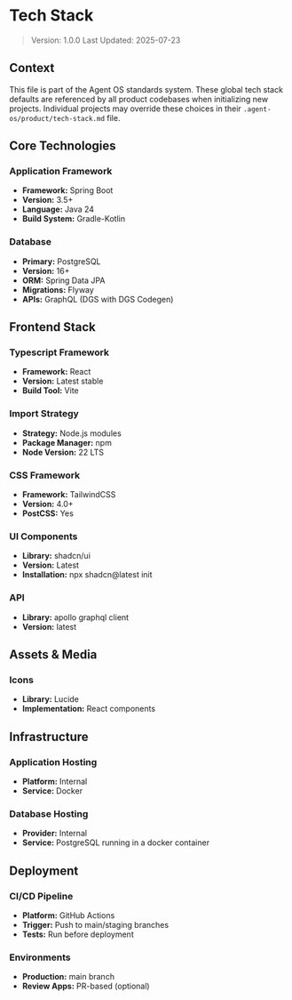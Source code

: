 # Tech Stack

> Version: 1.0.0
> Last Updated: 2025-07-23

## Context

This file is part of the Agent OS standards system. These global tech stack defaults are referenced by all product codebases when initializing new projects. Individual projects may override these choices in their `.agent-os/product/tech-stack.md` file.

## Core Technologies

### Application Framework

- **Framework:** Spring Boot
- **Version:** 3.5+
- **Language:** Java 24
- **Build System:** Gradle-Kotlin

### Database

- **Primary:** PostgreSQL
- **Version:** 16+
- **ORM:** Spring Data JPA
- **Migrations:** Flyway
- **APIs:** GraphQL (DGS with DGS Codegen)

## Frontend Stack

### Typescript Framework

- **Framework:** React
- **Version:** Latest stable
- **Build Tool:** Vite

### Import Strategy

- **Strategy:** Node.js modules
- **Package Manager:** npm
- **Node Version:** 22 LTS

### CSS Framework

- **Framework:** TailwindCSS
- **Version:** 4.0+
- **PostCSS:** Yes

### UI Components

- **Library:** shadcn/ui
- **Version:** Latest
- **Installation:** npx shadcn@latest init

### API

- **Library:** apollo graphql client
- **Version:** latest

## Assets & Media

### Icons

- **Library:** Lucide
- **Implementation:** React components

## Infrastructure

### Application Hosting

- **Platform:** Internal
- **Service:** Docker

### Database Hosting

- **Provider:** Internal
- **Service:** PostgreSQL running in a docker container

## Deployment

### CI/CD Pipeline

- **Platform:** GitHub Actions
- **Trigger:** Push to main/staging branches
- **Tests:** Run before deployment

### Environments

- **Production:** main branch
- **Review Apps:** PR-based (optional)
